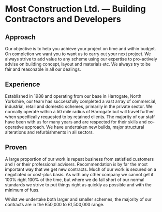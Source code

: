 # Most Construction Ltd. — Building Contractors and Developers

## Approach

Our objective is to help you achieve your project on time and within budget. On completion we want you to want us to carry out your next project. We always strive to add value to any scheme using our expertise to pro-actively advise on building concept, layout and materials etc. We always try to be fair and reasonable in all our dealings.

## Experience

Established in 1988 and operating from our base in Harrogate, North Yorkshire, our team has successfully completed a vast array of commercial, industrial, retail and domestic schemes, primarily in the private sector. We normally operate within a 50 mile radius of Harrogate but will travel further when specifically requested to by retained clients. The majority of our staff have been with us for many years and are respected for their skills and co-operative approach. We have undertaken new builds, major structural alterations and refurbishments in all sectors.

## Proven

A large proportion of our work is repeat business from satisfied customers and / or their professional advisers. Recommendation is by far the most important way that we get new contracts. Much of our work is secured on a negotiated or cost-plus basis. As with any other company we cannot get it 100% right 100% of the time, but where we do fall short of our normal standards we strive to put things right as quickly as possible and with the minimum of fuss.

Whilst we undertake both larger and smaller schemes, the majority of our contracts are in the £50,000 to £1,500,000 range.